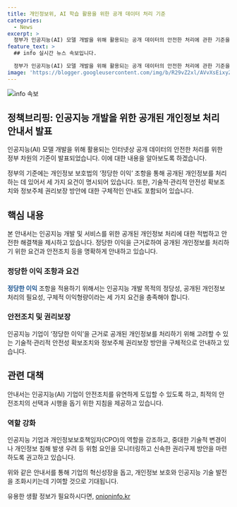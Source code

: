 ```yaml
---
title: 개인정보위, AI 학습 활용을 위한 공개 데이터 처리 기준
categories:
  - News
excerpt: >
  정부가 인공지능(AI) 모델 개발을 위해 활용되는 공개 데이터의 안전한 처리에 관한 기준을 마련했다. 이 기준은 정당한 이익 조항에 따라 공개된 개인정보를 활용할 수 있음을 명시하고, 이를 위해 개발 목적의 정당성, 처리의 필요성, 구체적 이익형량 충족이 요구된다. 또한 기술적·관리적 안전성 확보조치와 정보주체 권리보장 방안을 안내하며, 인공지능 기업이 안전조치의 최적 조합 선택을 허용한다. 다양한 안전조치 및 개인정보 침해 대응 방안을 고려해야 한다. 민·관 정책협의회의 데이터 처리기준 분과장은 이번 안내서는 인공지능 혁신과 개인정보 보호를 모두 고려한 노력이라며, 지속적인 업데이트와 의견수렴이 예정되어 있다고 전망했다.
feature_text: >
  ## info 실시간 뉴스 속보입니다.

  정부가 인공지능(AI) 모델 개발을 위해 활용되는 공개 데이터의 안전한 처리에 관한 기준을 마련했다. 이 기준은 정당한 이익 조항에 따라 공개된 개인정보를 활용할 수 있음을 명시하고, 이를 위해 개발 목적의 정당성, 처리의 필요성, 구체적 이익형량 충족이 요구된다. 또한 기술적·관리적 안전성 확보조치와 정보주체 권리보장 방안을 안내하며, 인공지능 기업이 안전조치의 최적 조합 선택을 허용한다. 다양한 안전조치 및 개인정보 침해 대응 방안을 고려해야 한다. 민·관 정책협의회의 데이터 처리기준 분과장은 이번 안내서는 인공지능 혁신과 개인정보 보호를 모두 고려한 노력이라며, 지속적인 업데이트와 의견수렴이 예정되어 있다고 전망했다.
image: 'https://blogger.googleusercontent.com/img/b/R29vZ2xl/AVvXsEixyZcFfHzMRdzZMjFBmAUKJYCLCGyLL1o632UiGVXcaFdKo_bkvkuCioo0uUKlGfBVcT3P84aROyZIXSBEx3Aw5nCQ3pTgDom1WDC4m8eifvWiAmWEEVb4x6G_l8C0QH225ldMjyaFvpxGEBGNO37VmDTDMHGhJPq73UglMfDca1-0aw/s1600/blogspot.png'
---
```


<p><img src="https://blogger.googleusercontent.com/img/b/R29vZ2xl/AVvXsEixyZcFfHzMRdzZMjFBmAUKJYCLCGyLL1o632UiGVXcaFdKo_bkvkuCioo0uUKlGfBVcT3P84aROyZIXSBEx3Aw5nCQ3pTgDom1WDC4m8eifvWiAmWEEVb4x6G_l8C0QH225ldMjyaFvpxGEBGNO37VmDTDMHGhJPq73UglMfDca1-0aw/s1600/blogspot.png" alt="info 속보" /></p>

<h2 data-ke-size="size26">정책브리핑: 인공지능 개발을 위한 공개된 개인정보 처리 안내서 발표</h2>

<p>인공지능(AI) 모델 개발을 위해 활용되는 인터넷상 공개 데이터의 안전한 처리를 위한 정부 차원의 기준이 발표되었습니다. 이에 대한 내용을 알아보도록 하겠습니다.</p>

<p data-ke-size="size16">정부의 기준에는 개인정보 보호법의 ‘정당한 이익’ 조항을 통해 공개된 개인정보를 처리하는 데 있어서 세 가지 요건이 명시되어 있습니다. 또한, 기술적·관리적 안전성 확보조치와 정보주체 권리보장 방안에 대한 구체적인 안내도 포함되어 있습니다.</p>

<h2 data-ke-size="size24">핵심 내용</h2>

<p>본 안내서는 인공지능 개발 및 서비스를 위한 공개된 개인정보 처리에 대한 적법하고 안전한 해결책을 제시하고 있습니다.
정당한 이익을 근거로하여 공개된 개인정보를 처리하기 위한 요건과 안전조치 등을 명확하게 안내하고 있습니다.</p>

<h3 data-ke-size="size22">정당한 이익 조항과 요건</h3>

<p><b><span style="color: #1a5490;">정당한 이익</span></b> 조항을 적용하기 위해서는 인공지능 개발 목적의 정당성, 공개된 개인정보 처리의 필요성, 구체적 이익형량이라는 세 가지 요건을 충족해야 합니다.</p>

<h3 data-ke-size="size22">안전조치 및 권리보장</h3>

<p>인공지능 기업이 ‘정당한 이익’을 근거로 공개된 개인정보를 처리하기 위해 고려할 수 있는 기술적·관리적 안전성 확보조치와 정보주체 권리보장 방안을 구체적으로 안내하고 있습니다.</p>

<h2 data-ke-size="size24">관련 대책</h2>

<p>안내서는 인공지능(AI) 기업이 안전조치를 유연하게 도입할 수 있도록 하고, 최적의 안전조치의 선택과 시행을 돕기 위한 지침을 제공하고 있습니다.</p>

<h3 data-ke-size="size22">역할 강화</h3>

<p>인공지능 기업과 개인정보보호책임자(CPO)의 역할을 강조하고, 중대한 기술적 변경이나 개인정보 침해 발생 우려 등 위험 요인을 모니터링하고 신속한 권리구제 방안을 마련하도록 권고하고 있습니다.</p>

<p data-ke-size="size16"></p>

<p>위와 같은 안내서를 통해 기업의 혁신성장을 돕고, 개인정보 보호와 인공지능 기술 발전을 조화시키는데 기여할 것으로 기대됩니다.</p>
유용한 생활 정보가 필요하시다면, <a href="https://onioninfo.kr" rel="dofollow">onioninfo.kr</a>


